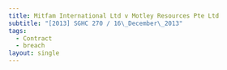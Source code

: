 ```yaml
---
title: Mitfam International Ltd v Motley Resources Pte Ltd
subtitle: "[2013] SGHC 270 / 16\_December\_2013"
tags:
  - Contract
  - breach
layout: single
---
```


